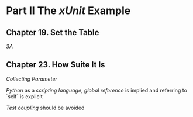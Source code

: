 # Part II The *xUnit* Example
## Chapter 19. Set the Table
*3A*

## Chapter 23. How Suite It Is
*Collecting Parameter*

*Python* as a *scripting language*, *global reference* is implied and referring to `self``is explicit

*Test coupling* should be avoided


